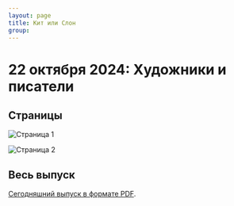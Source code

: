 ```yaml
---
layout: page
title: Кит или Слон
group: 
---
```


# 22 октября 2024: Художники и писатели

## Страницы

![Страница 1](https://www.dropbox.com/scl/fi/69hblln737uyuxxqhg0s6/2024-10-22-page001.jpg?rlkey=wbkur8l5p88c6j72s9una3pld&raw=1)

![Страница 2](https://www.dropbox.com/scl/fi/bjomryoh0snf78gacjtsu/2024-10-22-page002.jpg?rlkey=8t3ofcs3wi0jezmc6z4laeodu&raw=1)


## Весь выпуск

[Сегодняшний выпуск в формате PDF](https://www.dropbox.com/scl/fi/e22i8gslovi8y4hqirpmo/2024-10-22.pdf?rlkey=qn7ykp2j3gu9hnywfsot4u84y&raw=1). 


